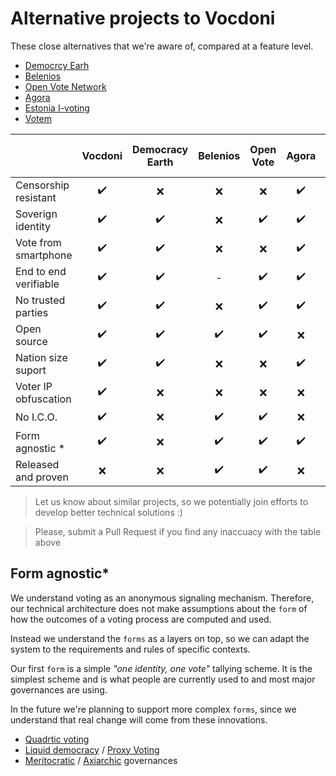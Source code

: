 # Alternative projects to Vocdoni

These close alternatives that we're aware of, compared at a feature level.

- [Democrcy Earh](https://www.democracy.earth/)
- [Belenios](https://www.inria.fr/en/centre/nancy/news/e-voting-belenios-software-now-available-for-general-public-use)
- [Open Vote Network](https://github.com/stonecoldpat/anonymousvoting)
- [Agora](https://www.agora.vote/)
- [Estonia I-voting](https://www.valimised.ee/en/internet-voting/internet-voting-estonia)
- [Votem](https://votem.com/blockchain-voting/)

|                       | Vocdoni | Democracy Earth | Belenios | Open Vote | Agora | Estonia I-voting | Votem |
| --------------------- | :-----: | :-------------: | :------: | :-------: | :---: | :--------------: | :---: |
| Censorship resistant  |   ✔️    |        ❌        |    ❌     |     ❌     |  ✔️   |        ❌         |   ❌   |
| Soverign identity     |   ✔️    |       ✔️        |    ❌     |    ✔️     |  ✔️   |        ❌         |   ❌   |
| Vote from smartphone  |   ✔️    |       ✔️        |    ❌     |     ❌     |  ✔️   |        ❌         |  ✔️   |
| End to end verifiable |   ✔️    |       ✔️        |    -     |    ✔️     |  ✔️   |        ❌         |  ❌   |
| No trusted parties    |   ✔️    |       ✔️        |    ❌     |    ✔️     |  ✔️   |        ❌         |   -   |
| Open source           |   ✔️    |       ✔️        |    ✔️    |    ✔️     |   ❌   |        ❌         |  ❌   |
| Nation size suport    |   ✔️    |       ✔️        |    ❌     |     ❌     |  ✔️   |        ✔️        |  ✔️   |
| Voter IP obfuscation  |   ✔️    |        ❌        |    ❌     |     ❌     |   ❌   |        ❌         |   -   |
| No I.C.O.             |   ✔️    |        ❌        |    ✔️    |    ✔️     |   ❌   |     ️️️️️✔️      |  ✔️   |
| Form agnostic *       |   ✔️    |        ❌        |    ✔️    |    ✔️     |  ✔️   |        -         |  ✔️   |
| Released and proven   |    ❌    |        ❌        |    ✔️    |    ✔️     |   ❌   |        ✔️        |   ❌   |

> Let us know about similar projects, so we potentially join efforts to develop better technical solutions :)

> Please, submit a Pull Request if you find any inaccuacy with the table above

## Form agnostic* 

We understand voting as an anonymous signaling mechanism. Therefore, our technical architecture does not make assumptions about the `form` of how the outcomes of a voting process are computed and used.

Instead we understand the `forms` as a layers on top, so we can adapt the system to the requirements and rules of specific contexts.

Our first `form` is a simple _"one identity, one vote"_ tallying scheme. It is the simplest scheme and is what people are currently used to and most major governances are using.

In the future we're planning to support more complex `forms`, since we understand that real change will come from these innovations.

- [Quadrtic voting](https://en.wikipedia.org/wiki/Quadratic_voting)
- [Liquid democracy](https://en.wikipedia.org/wiki/Delegative_democracy) / [Proxy Voting](https://en.wikipedia.org/wiki/Proxy_voting)
- [Meritocratic](https://en.wikipedia.org/wiki/Meritocracy) / [Axiarchic](https://github.com/UummProject/uumm-prototype/blob/master/support/Broken%20meritocracy.md#axiarchy) governances
